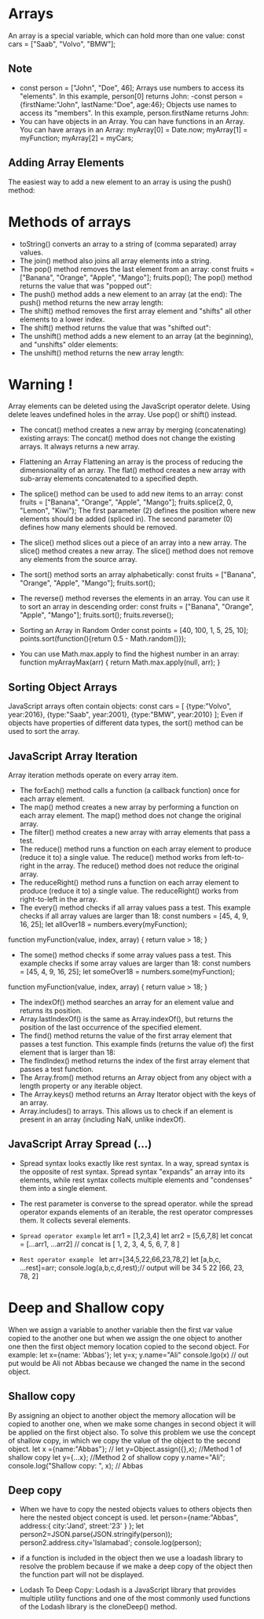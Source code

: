 # Arrays
An array is a special variable, which can hold more than one value:
const cars = ["Saab", "Volvo", "BMW"];

## Note
- const person = ["John", "Doe", 46];
Arrays use numbers to access its "elements". In this example, person[0] returns John:
-const person = {firstName:"John", lastName:"Doe", age:46};
Objects use names to access its "members". In this example, person.firstName returns John:
- You can have objects in an Array. You can have functions in an Array. You can have arrays in an Array:
myArray[0] = Date.now;
myArray[1] = myFunction;
myArray[2] = myCars;

## Adding Array Elements
The easiest way to add a new element to an array is using the push() method:

# Methods of arrays
- toString() converts an array to a string of (comma separated) array values.
- The join() method also joins all array elements into a string.
- The pop() method removes the last element from an array:
const fruits = ["Banana", "Orange", "Apple", "Mango"];
fruits.pop();
The pop() method returns the value that was "popped out":
- The push() method adds a new element to an array (at the end):
The push() method returns the new array length:
- The shift() method removes the first array element and "shifts" all other elements to a lower index.
- The shift() method returns the value that was "shifted out":
- The unshift() method adds a new element to an array (at the beginning), and "unshifts" older elements:
- The unshift() method returns the new array length:

# Warning !
Array elements can be deleted using the JavaScript operator delete.
Using delete leaves undefined holes in the array.
Use pop() or shift() instead.

- The concat() method creates a new array by merging (concatenating) existing arrays:
The concat() method does not change the existing arrays. It always returns a new array.
- Flattening an Array
Flattening an array is the process of reducing the dimensionality of an array.
The flat() method creates a new array with sub-array elements concatenated to a specified depth.
- The splice() method can be used to add new items to an array:
const fruits = ["Banana", "Orange", "Apple", "Mango"];
fruits.splice(2, 0, "Lemon", "Kiwi");
The first parameter (2) defines the position where new elements should be added (spliced in).
The second parameter (0) defines how many elements should be removed.
- The slice() method slices out a piece of an array into a new array.
The slice() method creates a new array.
The slice() method does not remove any elements from the source array.

- The sort() method sorts an array alphabetically:
const fruits = ["Banana", "Orange", "Apple", "Mango"];
fruits.sort();
- The reverse() method reverses the elements in an array.
You can use it to sort an array in descending order:
const fruits = ["Banana", "Orange", "Apple", "Mango"];
fruits.sort();
fruits.reverse();

- Sorting an Array in Random Order
const points = [40, 100, 1, 5, 25, 10];
points.sort(function(){return 0.5 - Math.random()});
- You can use Math.max.apply to find the highest number in an array:
function myArrayMax(arr) {
  return Math.max.apply(null, arr);
}

## Sorting Object Arrays
JavaScript arrays often contain objects:
const cars = [
  {type:"Volvo", year:2016},
  {type:"Saab", year:2001},
  {type:"BMW", year:2010}
];
Even if objects have properties of different data types, the sort() method can be used to sort the array.

## JavaScript Array Iteration
Array iteration methods operate on every array item.

- The forEach() method calls a function (a callback function) once for each array element.
- The map() method creates a new array by performing a function on each array element.
The map() method does not change the original array.
- The filter() method creates a new array with array elements that pass a test.
- The reduce() method runs a function on each array element to produce (reduce it to) a single value.
The reduce() method works from left-to-right in the array.
The reduce() method does not reduce the original array.
- The reduceRight() method runs a function on each array element to produce (reduce it to) a single value.
The reduceRight() works from right-to-left in the array.
- The every() method checks if all array values pass a test.
This example checks if all array values are larger than 18:
const numbers = [45, 4, 9, 16, 25];
let allOver18 = numbers.every(myFunction);

function myFunction(value, index, array) {
  return value > 18;
}

- The some() method checks if some array values pass a test.
This example checks if some array values are larger than 18:
const numbers = [45, 4, 9, 16, 25];
let someOver18 = numbers.some(myFunction);

function myFunction(value, index, array) {
  return value > 18;
}
- The indexOf() method searches an array for an element value and returns its position.
- Array.lastIndexOf() is the same as Array.indexOf(), but returns the position of the last occurrence of the specified element.
- The find() method returns the value of the first array element that passes a test function.
This example finds (returns the value of) the first element that is larger than 18:
- The findIndex() method returns the index of the first array element that passes a test function.
- The Array.from() method returns an Array object from any object with a length property or any iterable object.
- The Array.keys() method returns an Array Iterator object with the keys of an array.
- Array.includes() to arrays. This allows us to check if an element is present in an array (including NaN, unlike indexOf).
 
## JavaScript Array Spread (...)

- Spread syntax looks exactly like rest syntax. In a way, spread syntax is the opposite of rest syntax. Spread syntax "expands" an array into its elements, while rest syntax collects multiple elements and "condenses" them into a single element.

- The rest parameter is converse to the spread operator. while the spread operator expands elements of an iterable, the rest operator compresses them. It collects several elements.
- `Spread operator example`
let arr1 = [1,2,3,4]
let arr2 = [5,6,7,8]
let concat = [...arr1, ...arr2]
// concat is [ 1, 2, 3, 4, 5, 6, 7, 8 ]

- `Rest operator example `
let arr=[34,5,22,66,23,78,2]
let [a,b,c, ...rest]=arr;
console.log(a,b,c,d,rest);// output will be 34 5 22 [66, 23, 78, 2]




# Deep and Shallow copy

When we assign a variable to another variable then the first var value copied to the another one but when we assign the one object to another one then the first object memory location copied to the second object.
For example:
let x={name: 'Abbas'};
let y=x;
y.name="Ali"
console.lgo(x) // out put would be Ali not Abbas because we changed the name in the second object.

## Shallow copy
By assigning an object to another object the memory allocation will be copied to another one, when we make some changes in second object it will be applied on the first object also. To solve this problem we use the concept of shallow copy, in which we copy the value of the object to the second object.
let x ={name:"Abbas"};
// let y=Object.assign({},x); //Method 1 of shallow copy
let y={...x}; //Method 2 of shallow copy
y.name="Ali";
console.log("Shallow copy: ", x); // Abbas

## Deep copy
- When we have to copy the nested objects values to others objects then here the nested object concept is used.
let person={name:"Abbas",
address:{
  city:'Jand',
  street:'23'
}
};
let person2=JSON.parse(JSON.stringify(person));
person2.address.city='Islamabad';
console.log(person);

- if a function is included in the object then we use a loadash library to resolve the problem because if we make a deep copy of the object then the function part will not be displayed.
- Lodash To Deep Copy: Lodash is a JavaScript library that provides multiple utility functions and one of the most commonly used functions of the Lodash library is the cloneDeep() method. 


